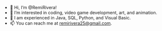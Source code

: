 - 👋 Hi, I’m @RemiRivera!
- 👀 I’m interested in coding, video game development, art, and animation.
- 🌱 I am experienced in Java, SQL, Python, and Visual Basic.
- 📫 You can reach me at remirivera25@gmail.com.

<!---
RemiRivera/RemiRivera is a ✨ special ✨ repository because its `README.md` (this file) appears on your GitHub profile.
You can click the Preview link to take a look at your changes.
--->
